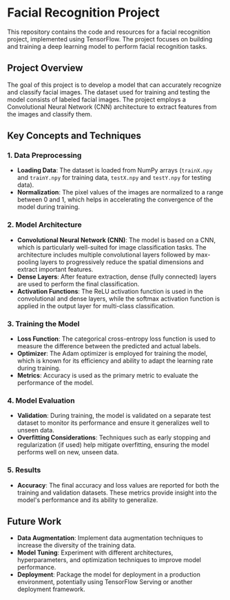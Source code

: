 # Facial Recognition Project

This repository contains the code and resources for a facial recognition project, implemented using TensorFlow. The project focuses on building and training a deep learning model to perform facial recognition tasks.

## Project Overview

The goal of this project is to develop a model that can accurately recognize and classify facial images. The dataset used for training and testing the model consists of labeled facial images. The project employs a Convolutional Neural Network (CNN) architecture to extract features from the images and classify them.

## Key Concepts and Techniques

### 1. **Data Preprocessing**
   - **Loading Data**: The dataset is loaded from NumPy arrays (`trainX.npy` and `trainY.npy` for training data, `testX.npy` and `testY.npy` for testing data).
   - **Normalization**: The pixel values of the images are normalized to a range between 0 and 1, which helps in accelerating the convergence of the model during training.

### 2. **Model Architecture**
   - **Convolutional Neural Network (CNN)**: The model is based on a CNN, which is particularly well-suited for image classification tasks. The architecture includes multiple convolutional layers followed by max-pooling layers to progressively reduce the spatial dimensions and extract important features.
   - **Dense Layers**: After feature extraction, dense (fully connected) layers are used to perform the final classification.
   - **Activation Functions**: The ReLU activation function is used in the convolutional and dense layers, while the softmax activation function is applied in the output layer for multi-class classification.

### 3. **Training the Model**
   - **Loss Function**: The categorical cross-entropy loss function is used to measure the difference between the predicted and actual labels.
   - **Optimizer**: The Adam optimizer is employed for training the model, which is known for its efficiency and ability to adapt the learning rate during training.
   - **Metrics**: Accuracy is used as the primary metric to evaluate the performance of the model.

### 4. **Model Evaluation**
   - **Validation**: During training, the model is validated on a separate test dataset to monitor its performance and ensure it generalizes well to unseen data.
   - **Overfitting Considerations**: Techniques such as early stopping and regularization (if used) help mitigate overfitting, ensuring the model performs well on new, unseen data.

### 5. **Results**
   - **Accuracy**: The final accuracy and loss values are reported for both the training and validation datasets. These metrics provide insight into the model's performance and its ability to generalize.

## Future Work
- **Data Augmentation**: Implement data augmentation techniques to increase the diversity of the training data.
- **Model Tuning**: Experiment with different architectures, hyperparameters, and optimization techniques to improve model performance.
- **Deployment**: Package the model for deployment in a production environment, potentially using TensorFlow Serving or another deployment framework.
